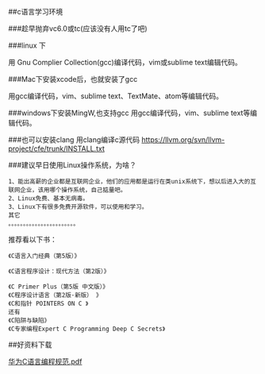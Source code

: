 ##c语言学习环境

###趁早抛弃vc6.0或tc(应该没有人用tc了吧)

###linux 下


用 Gnu Complier Collection(gcc)编译代码，vim或sublime text编辑代码。

###Mac下安装xcode后，也就安装了gcc


用gcc编译代码，vim、sublime text、TextMate、atom等编辑代码。

###windows下安装MingW,也支持gcc
用gcc编译代码，vim、sublime text等编辑代码。

###也可以安装clang 用clang编译c源代码
https://llvm.org/svn/llvm-project/cfe/trunk/INSTALL.txt

###建议早日使用Linux操作系统，为啥？


	1、能出高薪的企业都是互联网企业，他们的应用都是运行在类unix系统下，想以后进入大的互联网企业，该用哪个操作系统，自己掂量吧。
	2、Linux免费、基本无病毒。
	3、Linux下有很多免费开源软件，可以使用和学习。
	其它
	。。。。。。。。。。。。。。。。。。。。。。。
	
推荐看以下书：

	《C语言入门经典（第5版）》

	《C语言程序设计：现代方法（第2版）》

	《C Primer Plus（第5版 中文版）》
	《C程序设计语言（第2版·新版） 》
	《C和指针 POINTERS ON C 》
	还有
	《C陷阱与缺陷》
	《C专家编程Expert C Programming Deep C Secrets》
	
##好资料下载

[华为C语言编程规范.pdf](华为C语言编程规范.pdf)